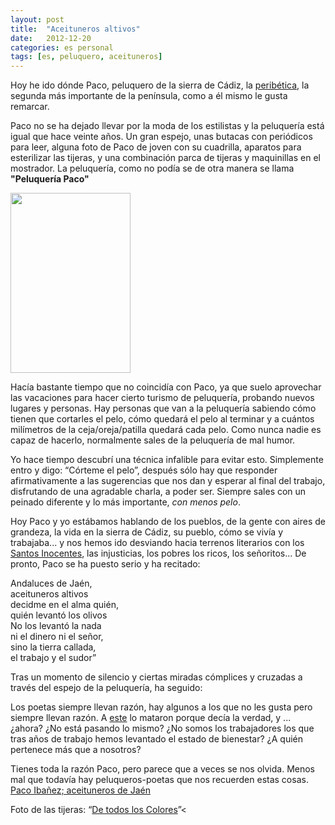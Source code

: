 ```yaml
---
layout: post
title:  "Aceituneros altivos"
date:   2012-12-20
categories: es personal
tags: [es, peluquero, aceituneros]
---
```

Hoy he ido dónde Paco, peluquero de la sierra de Cádiz, la [peribética](http://es.wikipedia.org/wiki/Cordillera_Penib%C3%A9tica), la segunda más importante de la península, como a él mismo le gusta remarcar.

Paco no se ha dejado llevar por la moda de los estilistas y la peluquería está igual que hace veinte años. Un gran espejo, unas butacas con periódicos para leer, alguna foto de Paco de joven con su cuadrilla, aparatos para esterilizar las tijeras, y una combinación parca de tijeras y maquinillas en el mostrador. La peluquería, como no podía se de otra manera se llama **"Peluquería Paco"**

<img class="alignleft" src="http://farm5.staticflickr.com/4015/4456231180_69aa79d4b4.jpg" alt="" width="192" height="288">

Hacía bastante tiempo que no coincidía con Paco, ya que suelo aprovechar las vacaciones para hacer cierto turismo de peluquería, probando nuevos lugares y personas. Hay personas que van a la peluquería sabiendo cómo tienen que cortarles el pelo, cómo quedará el pelo al terminar y a cuántos milímetros de la ceja/oreja/patilla quedará cada pelo. Como nunca nadie es capaz de hacerlo, normalmente sales de la peluquería de mal humor.

Yo hace tiempo descubrí una técnica infalible para evitar esto. Simplemente entro y digo: “Córteme el pelo”, después sólo hay que responder afirmativamente a las sugerencias que nos dan y esperar al final del trabajo, disfrutando de una agradable charla, a poder ser. Siempre sales con un peinado diferente y lo más importante, *con menos pelo*.

Hoy Paco y yo estábamos hablando de los pueblos, de la gente con aires de grandeza, la vida en la sierra de Cádiz, su pueblo, cómo se vivía y trabajaba... y nos hemos ido desviando hacia terrenos literarios con los [Santos Inocentes](http://es.wikipedia.org/wiki/Los_santos_inocentes_(novela)), las injusticias, los pobres los ricos, los señoritos... 
De pronto, Paco se ha puesto serio y ha recitado:

Andaluces de Jaén,  
aceituneros altivos  
decidme en el alma quién,  
quién levantó los olivos  
No los levantó la nada  
ni el dinero ni el señor,  
sino la tierra callada,  
el trabajo y el sudor”  

Tras un momento de silencio y ciertas miradas cómplices y cruzadas a través del espejo de la peluquería, ha seguido:

Los poetas siempre llevan razón, hay algunos a los que no les gusta pero siempre llevan razón. A [este](http://es.wikipedia.org/wiki/Miguel_Hern%C3%A1ndez) lo mataron porque decía la verdad, y ... ¿ahora? ¿No está pasando lo mismo? ¿No somos los trabajadores los que tras años de trabajo hemos levantado el estado de bienestar? ¿A quién pertenece más que a nosotros?

Tienes toda la razón Paco, pero parece que a veces se nos olvida.
Menos mal que todavía hay peluqueros-poetas que nos recuerden estas cosas.
[Paco Ibañez; aceituneros de Jaén]([https://www.youtube.com/watch?v=91DhwcUz6xE](https://www.youtube.com/watch?v=DBlxtTpU-gM))

Foto de las tijeras: “<a href="http://www.flickr.com/photos/nachoeuropa/">De todos los Colores</a>”<
